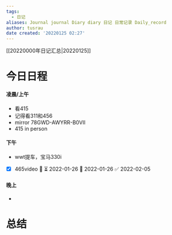 ```yaml
---
tags:
  - 日记
aliases: Journal journal Diary diary 日记 日常记录 Daily_record
author: tusrau
date created: '20220125 02:27'
---
```


[[20220000年日记汇总|20220125]]

# 今日日程

#### 凌晨/上午
- 看415
- 记得看311和456
- mirror 78GWD-AWYRR-B0VII
- 415 in person

#### 下午
- wwt提车，宝马330i
- [x] 465video 🔼 ⏳ 2022-01-26 📅 2022-01-26 ✅ 2022-02-05


#### 晚上
- 

# 总结
